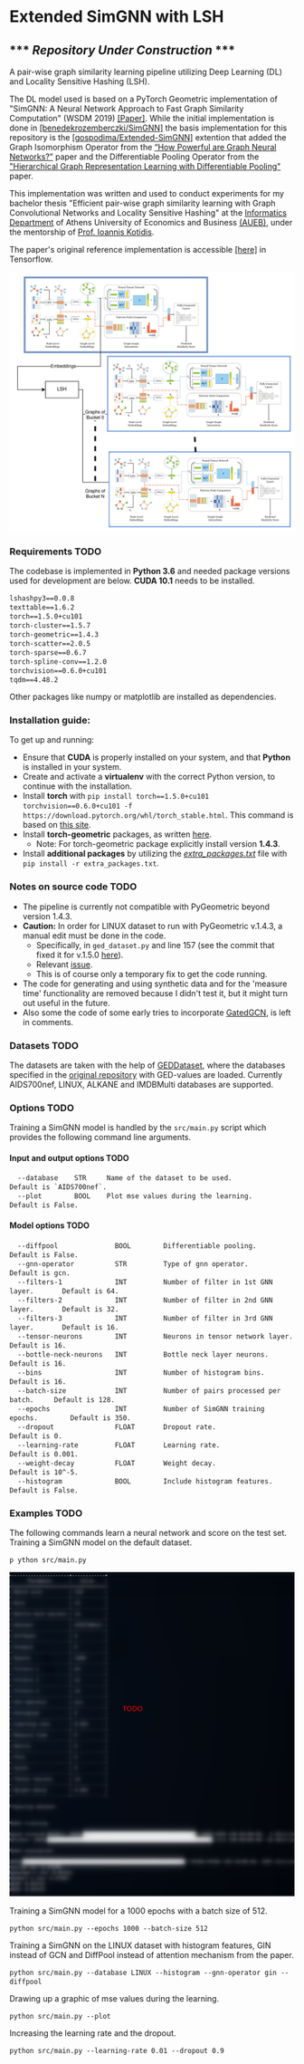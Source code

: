 Extended SimGNN with LSH
============================================

## *** *Repository Under Construction* ***

A pair-wise graph similarity learning pipeline utilizing Deep Learning (DL) and Locality Sensitive Hashing (LSH). 

The DL model used is based on a PyTorch Geometric implementation of "SimGNN: A Neural Network Approach to Fast Graph Similarity Computation" (WSDM 2019) [[Paper]](http://web.cs.ucla.edu/~yzsun/papers/2019_WSDM_SimGNN.pdf). While the initial implementation is done in [[benedekrozemberczki/SimGNN]](https://github.com/benedekrozemberczki/SimGNN) the basis implementation for this repository is the [[gospodima/Extended-SimGNN]](https://github.com/gospodima/Extended-SimGNN) extention that added the Graph Isomorphism Operator from the [“How Powerful are Graph Neural Networks?”](https://arxiv.org/abs/1810.00826) paper and the Differentiable Pooling Operator from the ["Hierarchical Graph Representation Learning with Differentiable Pooling"](https://arxiv.org/abs/1806.08804) paper.

This implementation was written and used to conduct experiments for my bachelor thesis "Efficient pair-wise graph similarity learning with Graph Convolutional Networks and Locality Sensitive Hashing" at the [Informatics Department](https://www.dept.aueb.gr/en/cs) of Athens University of Economics and Business [(AUEB)](https://www.aueb.gr/en), under the mentorship of [Prof. Ioannis Kotidis](https://www.aueb.gr/en/faculty_page/kotidis-ioannis). 

The paper's original reference implementation is accessible [[here]](https://github.com/yunshengb/SimGNN) in Tensorflow.


<p align="center">
  <img width="800" src="images/simgnns+lsh.png">
</p>
<p align="justify">
  
### Requirements TODO
The codebase is implemented in **Python 3.6** and needed package versions used for development are below. **CUDA 10.1** needs to be installed.
```
lshashpy3==0.0.8
texttable==1.6.2
torch==1.5.0+cu101
torch-cluster==1.5.7
torch-geometric==1.4.3
torch-scatter==2.0.5
torch-sparse==0.6.7
torch-spline-conv==1.2.0
torchvision==0.6.0+cu101
tqdm==4.48.2
```
Other packages like numpy or matplotlib are installed as dependencies.

### Installation guide:
To get up and running:

- Ensure that **CUDA** is properly installed on your system, and that **Python** is installed in your system.
- Create and activate a **virtualenv** with the correct Python version, to continue with the installation.
- Install **torch** with `pip install torch==1.5.0+cu101 torchvision==0.6.0+cu101 -f https://download.pytorch.org/whl/torch_stable.html`. This command is based on [this site](https://pytorch.org/get-started/previous-versions/#v150).
- Install **torch-geometric** packages, as written [here](https://pytorch-geometric.readthedocs.io/en/latest/notes/installation.html#installation-via-binaries).
    - Note: For torch-geometric package explicitly install version **1.4.3**.
- Install **additional packages** by utilizing the [_extra_packages.txt_](https://github.com/Chuhtra/Extended-SimGNN-with-LSH/blob/master/extra_packages.txt) file with `pip install -r extra_packages.txt`.

### Notes on source code TODO
- The pipeline is currently not compatible with PyGeometric beyond version 1.4.3.
- **Caution:** In order for LINUX dataset to run with PyGeometric v.1.4.3, a manual edit must be done in the code.
    - Specifically, in `ged_dataset.py` and line 157 (see the commit that fixed it for v.1.5.0 [here](https://github.com/rusty1s/pytorch_geometric/commit/9d01a7bc482a45b05a9d7fadc36d72b75e0766e5)).
    - Relevant [issue](https://github.com/rusty1s/pytorch_geometric/issues/1189).
    - This is of course only a temporary fix to get the code running. 
- The code for generating and using synthetic data and for the 'measure time' functionality are removed because I didn't test it, but it might turn out useful in the future.
- Also some the code of some early tries to incorporate [GatedGCN](https://arxiv.org/abs/1711.07553), is left in comments.

### Datasets TODO
The datasets are taken with the help of [GEDDataset](https://pytorch-geometric.readthedocs.io/en/latest/modules/datasets.html#torch_geometric.datasets.GEDDataset),
where the databases specified in the [original repository](https://github.com/yunshengb/SimGNN) with GED-values are loaded. 
Currently AIDS700nef, LINUX, ALKANE and IMDBMulti databases are supported.

### Options TODO
Training a SimGNN model is handled by the `src/main.py` script which provides the following command line arguments.

#### Input and output options TODO
```
  --database    STR     Name of the dataset to be used.         Default is `AIDS700nef`.
  --plot        BOOL    Plot mse values during the learning.    Default is False.
```
#### Model options TODO
```
  --diffpool              BOOL        Differentiable pooling.                  Default is False.
  --gnn-operator          STR         Type of gnn operator.                    Default is gcn.
  --filters-1             INT         Number of filter in 1st GNN layer.       Default is 64.
  --filters-2             INT         Number of filter in 2nd GNN layer.       Default is 32. 
  --filters-3             INT         Number of filter in 3rd GNN layer.       Default is 16.
  --tensor-neurons        INT         Neurons in tensor network layer.         Default is 16.
  --bottle-neck-neurons   INT         Bottle neck layer neurons.               Default is 16.
  --bins                  INT         Number of histogram bins.                Default is 16.
  --batch-size            INT         Number of pairs processed per batch.     Default is 128. 
  --epochs                INT         Number of SimGNN training epochs.        Default is 350.
  --dropout               FLOAT       Dropout rate.                            Default is 0.
  --learning-rate         FLOAT       Learning rate.                           Default is 0.001.
  --weight-decay          FLOAT       Weight decay.                            Default is 10^-5.
  --histogram             BOOL        Include histogram features.              Default is False.
```

### Examples TODO
The following commands learn a neural network and score on the test set. Training a SimGNN model on the default dataset.
```
p ython src/main.py
```
<p align="center">
<img style="float: center;" src="images/simgnn_run.png">
</p>

Training a SimGNN model for a 1000 epochs with a batch size of 512.
```
python src/main.py --epochs 1000 --batch-size 512
```
Training a SimGNN on the LINUX dataset with histogram features, GIN instead of GCN and DiffPool instead of attention mechanism from the paper.
```
python src/main.py --database LINUX --histogram --gnn-operator gin --diffpool
```
Drawing up a graphic of mse values during the learning.
```
python src/main.py --plot
```
Increasing the learning rate and the dropout.
```
python src/main.py --learning-rate 0.01 --dropout 0.9
```
